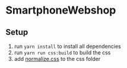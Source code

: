 # SmartphoneWebshop

## Setup

1. run `yarn install` to install all dependencies
2. run `yarn run css:build` to build the css
3. add [normalize.css](https://necolas.github.io/normalize.css/8.0.1/normalize.css) to the css folder

